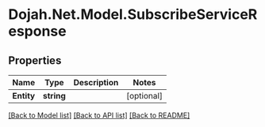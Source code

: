 # Dojah.Net.Model.SubscribeServiceResponse

## Properties

Name | Type | Description | Notes
------------ | ------------- | ------------- | -------------
**Entity** | **string** |  | [optional] 

[[Back to Model list]](../README.md#documentation-for-models) [[Back to API list]](../README.md#documentation-for-api-endpoints) [[Back to README]](../README.md)

